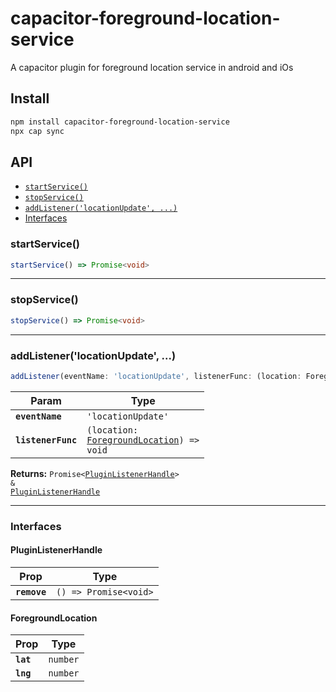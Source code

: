 # capacitor-foreground-location-service

A capacitor plugin for foreground location service in android and iOs

## Install

```bash
npm install capacitor-foreground-location-service
npx cap sync
```

## API

<docgen-index>

* [`startService()`](#startservice)
* [`stopService()`](#stopservice)
* [`addListener('locationUpdate', ...)`](#addlistenerlocationupdate-)
* [Interfaces](#interfaces)

</docgen-index>

<docgen-api>
<!--Update the source file JSDoc comments and rerun docgen to update the docs below-->

### startService()

```typescript
startService() => Promise<void>
```

--------------------


### stopService()

```typescript
stopService() => Promise<void>
```

--------------------


### addListener('locationUpdate', ...)

```typescript
addListener(eventName: 'locationUpdate', listenerFunc: (location: ForegroundLocation) => void) => Promise<PluginListenerHandle> & PluginListenerHandle
```

| Param              | Type                                                                                     |
| ------------------ | ---------------------------------------------------------------------------------------- |
| **`eventName`**    | <code>'locationUpdate'</code>                                                            |
| **`listenerFunc`** | <code>(location: <a href="#foregroundlocation">ForegroundLocation</a>) =&gt; void</code> |

**Returns:** <code>Promise&lt;<a href="#pluginlistenerhandle">PluginListenerHandle</a>&gt; & <a href="#pluginlistenerhandle">PluginListenerHandle</a></code>

--------------------


### Interfaces


#### PluginListenerHandle

| Prop         | Type                                      |
| ------------ | ----------------------------------------- |
| **`remove`** | <code>() =&gt; Promise&lt;void&gt;</code> |


#### ForegroundLocation

| Prop      | Type                |
| --------- | ------------------- |
| **`lat`** | <code>number</code> |
| **`lng`** | <code>number</code> |

</docgen-api>
